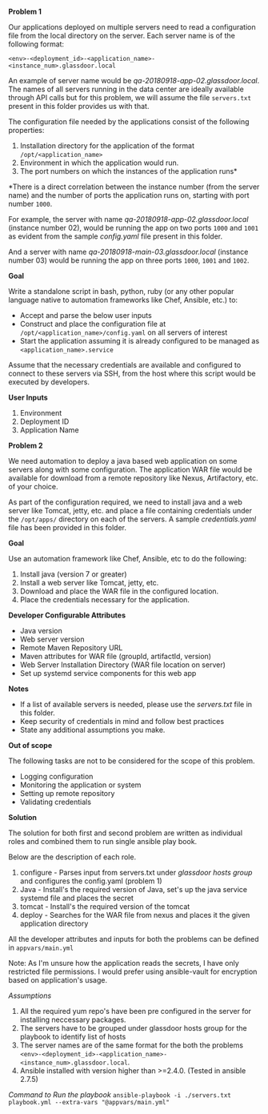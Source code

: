 **Problem 1**

Our applications deployed on multiple servers need to read a configuration file from the local directory on the server. Each server name is of the following format:

`<env>-<deployment_id>-<application_name>-<instance_num>.glassdoor.local`

An example of server name would be *qa-20180918-app-02.glassdoor.local*. The names of all servers running in the data center are ideally available through API calls but for this problem, we will assume the file `servers.txt` present in this folder provides us with that.

The configuration file needed by the applications consist of the following properties:
1. Installation directory for the application of the format `/opt/<application_name>` 
2. Environment in which the application would run.
3. The port numbers on which the instances of the application runs*

*There is a direct correlation between the instance number (from the server name) and the number of ports the application runs on, starting with port number `1000`. 

For example, the server with name *qa-20180918-app-02.glassdoor.local* (instance number 02), would be running the app on two ports `1000` and `1001` as evident from the sample *config.yaml* file present in this folder.

And a server with name  *qa-20180918-main-03.glassdoor.local* (instance number 03) would be running the app on three ports `1000`, `1001` and `1002`.

**Goal**

Write a standalone script in bash, python, ruby (or any other popular language native to automation frameworks like Chef, Ansible, etc.) to:
* Accept and parse the below user inputs
* Construct and place the configuration file at `/opt/<application_name>/config.yaml` on all servers of interest
* Start the application assuming it is already configured to be managed as `<application_name>.service`

Assume that the necessary credentials are available and configured to connect to these servers via SSH, from the host where this script would be executed by developers.
 
**User Inputs**
1. Environment
2. Deployment ID
3. Application Name


**Problem 2**

We need automation to deploy a java based web application on some servers along with some configuration. The application WAR file would be available for download from a remote repository like Nexus, Artifactory, etc. of your choice.

As part of the configuration required, we need to install java and a web server like Tomcat, jetty, etc. and place a file containing credentials under the `/opt/apps/` directory on each of the servers. A sample *credentials.yaml* file has been provided in this folder.

**Goal**

Use an automation framework like Chef, Ansible, etc to do the following:
1. Install java (version 7 or greater) 
2. Install a web server like Tomcat, jetty, etc.
3. Download and place the WAR file in the configured location.
4. Place the credentials necessary for the application.

**Developer Configurable Attributes**
* Java version
* Web server version
* Remote Maven Repository URL
* Maven attributes for WAR file (groupId, artifactId, version)
* Web Server Installation Directory (WAR file location on server)
* Set up systemd service components for this web app

**Notes**
* If a list of available servers is needed, please use the *servers.txt* file in this folder.
* Keep security of credentials in mind and follow best practices
* State any additional assumptions you make.

**Out of scope**

The following tasks are not to be considered for the scope of this problem.
* Logging configuration
* Monitoring the application or system
* Setting up remote repository
* Validating credentials


**Solution**

The solution for both first and second problem are written as individual roles and combined them to run single ansible play book.

Below are the description of each role.

1. configure - Parses input from servers.txt under *glassdoor hosts group* and configures the config.yaml (problem 1)
2. Java - Install's the required version of Java, set's up the java service systemd file and places the secret
3. tomcat - Install's the  required version of the tomcat 
4. deploy - Searches for the WAR file from nexus and places it the given application directory

All the developer attributes and inputs for both the problems can be defined in `appvars/main.yml`

Note: As I'm unsure how the application reads the secrets, I have only restricted file permissions. I would prefer using ansible-vault for encryption based on application's usage.

*Assumptions*
1. All the required yum repo's have been pre configured in the server for installing neccessary packages.
2. The servers have to be grouped under glassdoor hosts group for the playbook to identify list of hosts
3. The server names are of the same format for the both the problems `<env>-<deployment_id>-<application_name>-<instance_num>.glassdoor.local`.
4. Ansible installed with version higher than >=2.4.0. (Tested in ansible 2.7.5)

*Command to Run the playbook*
```ansible-playbook -i ./servers.txt playbook.yml --extra-vars "@appvars/main.yml"```